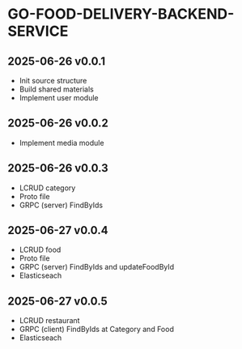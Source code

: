 # GO-FOOD-DELIVERY-BACKEND-SERVICE
## 2025-06-26 v0.0.1
- Init source structure
- Build shared materials
- Implement user module

## 2025-06-26 v0.0.2
- Implement media module

## 2025-06-26 v0.0.3
- LCRUD category
- Proto file
- GRPC (server) FindByIds

## 2025-06-27 v0.0.4
- LCRUD food
- Proto file
- GRPC (server) FindByIds and updateFoodById
- Elasticseach

## 2025-06-27 v0.0.5
- LCRUD restaurant
- GRPC (client) FindByIds at Category and Food
- Elasticseach